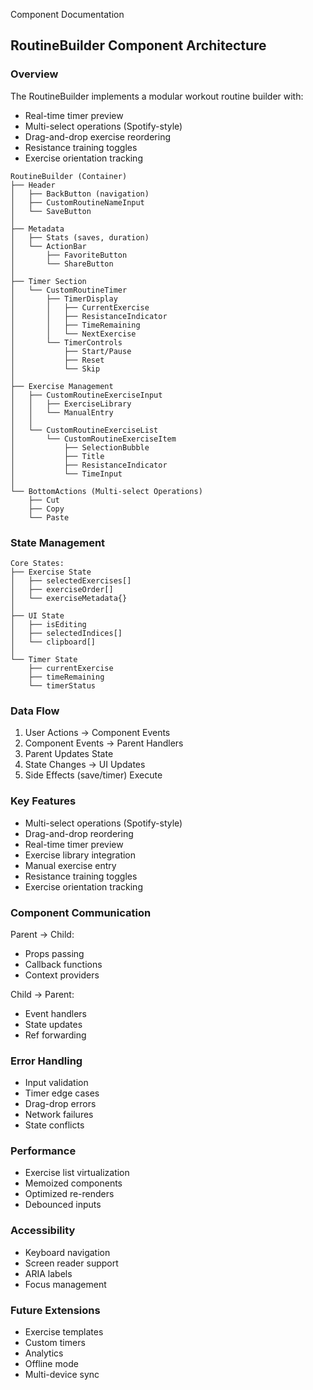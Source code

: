 Component Documentation

## RoutineBuilder Component Architecture

### Overview
The RoutineBuilder implements a modular workout routine builder with:
- Real-time timer preview
- Multi-select operations (Spotify-style)
- Drag-and-drop exercise reordering
- Resistance training toggles
- Exercise orientation tracking

```
RoutineBuilder (Container)
├── Header
│   ├── BackButton (navigation)
│   ├── CustomRoutineNameInput
│   └── SaveButton
│
├── Metadata
│   ├── Stats (saves, duration)
│   └── ActionBar
│       ├── FavoriteButton
│       └── ShareButton
│
├── Timer Section
│   └── CustomRoutineTimer
│       ├── TimerDisplay
│       │   ├── CurrentExercise
│       │   ├── ResistanceIndicator
│       │   ├── TimeRemaining
│       │   └── NextExercise
│       └── TimerControls
│           ├── Start/Pause
│           ├── Reset
│           └── Skip
│
├── Exercise Management
│   ├── CustomRoutineExerciseInput
│   │   ├── ExerciseLibrary
│   │   └── ManualEntry
│   │
│   └── CustomRoutineExerciseList
│       └── CustomRoutineExerciseItem
│           ├── SelectionBubble
│           ├── Title
│           ├── ResistanceIndicator
│           └── TimeInput
│
└── BottomActions (Multi-select Operations)
    ├── Cut
    ├── Copy
    └── Paste
```

### State Management
```
Core States:
├── Exercise State
│   ├── selectedExercises[]
│   ├── exerciseOrder[]
│   └── exerciseMetadata{}
│
├── UI State
│   ├── isEditing
│   ├── selectedIndices[]
│   └── clipboard[]
│
└── Timer State
    ├── currentExercise
    ├── timeRemaining
    └── timerStatus
```

### Data Flow
1. User Actions → Component Events
2. Component Events → Parent Handlers
3. Parent Updates State
4. State Changes → UI Updates
5. Side Effects (save/timer) Execute

### Key Features
- Multi-select operations (Spotify-style)
- Drag-and-drop reordering
- Real-time timer preview
- Exercise library integration
- Manual exercise entry
- Resistance training toggles
- Exercise orientation tracking

### Component Communication
Parent → Child:
- Props passing
- Callback functions
- Context providers

Child → Parent:
- Event handlers
- State updates
- Ref forwarding

### Error Handling
- Input validation
- Timer edge cases
- Drag-drop errors
- Network failures
- State conflicts

### Performance
- Exercise list virtualization
- Memoized components
- Optimized re-renders
- Debounced inputs

### Accessibility
- Keyboard navigation
- Screen reader support
- ARIA labels
- Focus management

### Future Extensions
- Exercise templates
- Custom timers
- Analytics
- Offline mode
- Multi-device sync
